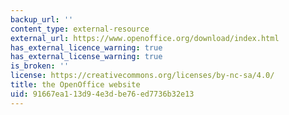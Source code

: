 ```yaml
---
backup_url: ''
content_type: external-resource
external_url: https://www.openoffice.org/download/index.html
has_external_licence_warning: true
has_external_license_warning: true
is_broken: ''
license: https://creativecommons.org/licenses/by-nc-sa/4.0/
title: the OpenOffice website
uid: 91667ea1-13d9-4e3d-be76-ed7736b32e13
---
```

